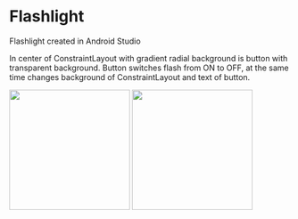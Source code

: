 # Flashlight
Flashlight created in Android Studio

In center of ConstraintLayout with gradient radial background is button with transparent background. Button switches flash from ON to OFF, at the same time changes background of ConstraintLayout and text of button.


<img src="https://user-images.githubusercontent.com/69115244/90637662-f54f1980-e234-11ea-9c17-526fb82c87c4.jpg" width="216" heigth="384"> <img src="https://user-images.githubusercontent.com/69115244/90637273-7528b400-e234-11ea-9f1b-eba5944cd9ae.jpg" width="216" heigth="384">


